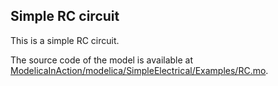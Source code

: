 ## Simple RC circuit

This is a simple RC circuit.

The source code of the model is available at
[ModelicaInAction/modelica/SimpleElectrical/Examples/RC.mo](https://github.com/mbonvini/ModelicaInAction/blob/master/modelica/SimpleElectrical/Examples/RC.mo).